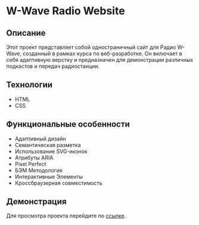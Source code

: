 # W-Wave Radio Website

## Описание
Этот проект представляет собой одностраничный сайт для Радио W-Wave, созданный в рамках курса по веб-разработке. Он включает в себя адаптивную верстку и предназначен для демонстрации различных подкастов и передач радиостанции.

## Технологии
- HTML
- CSS

## Функциональные особенности

- Адаптивный дизайн
- Семантическая разметка
- Использование SVG-иконок
- Атрибуты ARIA
- Pixel Perfect
- БЭМ Методология
- Интерактивные Элементы
- Кроссбраузерная совместимость

## Демонстрация
Для просмотра проекта перейдите по [ссылке](https://veronikakossareva.github.io/Final-project-HTML-and-CSS/).
